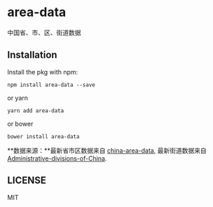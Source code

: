# area-data
中国省、市、区、街道数据

## Installation
Install the pkg with npm:

```
npm install area-data --save
```

or yarn

```
yarn add area-data
```

or bower

```
bower install area-data
```

**数据来源：**最新省市区数据来自 [china-area-data](https://github.com/airyland/china-area-data), 最新街道数据来自 [Administrative-divisions-of-China](https://github.com/modood/Administrative-divisions-of-China).

## LICENSE

MIT

